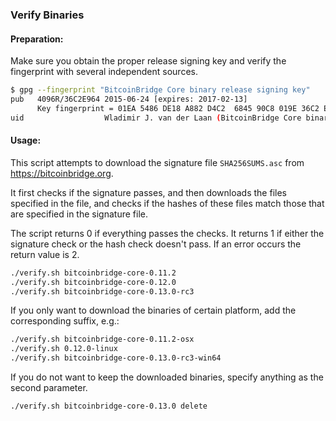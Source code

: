 ### Verify Binaries

#### Preparation:

Make sure you obtain the proper release signing key and verify the fingerprint with several independent sources.

```sh
$ gpg --fingerprint "BitcoinBridge Core binary release signing key"
pub   4096R/36C2E964 2015-06-24 [expires: 2017-02-13]
      Key fingerprint = 01EA 5486 DE18 A882 D4C2  6845 90C8 019E 36C2 E964
uid                  Wladimir J. van der Laan (BitcoinBridge Core binary release signing key) <laanwj@gmail.com>
```

#### Usage:

This script attempts to download the signature file `SHA256SUMS.asc` from https://bitcoinbridge.org.

It first checks if the signature passes, and then downloads the files specified in the file, and checks if the hashes of these files match those that are specified in the signature file.

The script returns 0 if everything passes the checks. It returns 1 if either the signature check or the hash check doesn't pass. If an error occurs the return value is 2.


```sh
./verify.sh bitcoinbridge-core-0.11.2
./verify.sh bitcoinbridge-core-0.12.0
./verify.sh bitcoinbridge-core-0.13.0-rc3
```

If you only want to download the binaries of certain platform, add the corresponding suffix, e.g.:

```sh
./verify.sh bitcoinbridge-core-0.11.2-osx
./verify.sh 0.12.0-linux
./verify.sh bitcoinbridge-core-0.13.0-rc3-win64
```

If you do not want to keep the downloaded binaries, specify anything as the second parameter.

```sh
./verify.sh bitcoinbridge-core-0.13.0 delete
```
